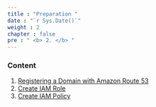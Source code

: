 ```yaml
---
title : "Preparation "
date : "`r Sys.Date()`"
weight : 2
chapter : false
pre : " <b> 2. </b> "
---
```


### Content
1. [Registering a Domain with Amazon Route 53](2.1-registerdomain/)
2. [Create IAM Role](2.2-CreateIAMRole/)
3. [Create IAM Policy](2.3-CreateIAMPolicy/)